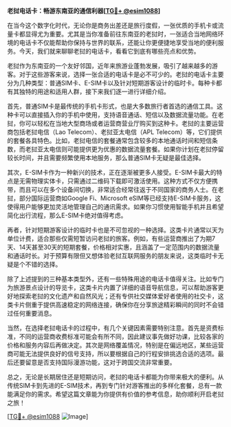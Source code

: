 **老挝电话卡：畅游东南亚的通信利器[[TG💪+ @esim1088](https://t.me/s/esim1088)]**

在当今这个数字化时代，无论你是商务出差还是旅行度假，一张优质的手机卡或流量卡都显得尤为重要。尤其是当你准备前往东南亚的老挝时，一张适合当地网络环境的电话卡不仅能帮助你保持与世界的联系，还能让你更便捷地享受当地的便利服务。今天，我们就来聊聊老挝的电话卡，看看它到底有哪些亮点和优势。

老挝作为东南亚的一个友好邻国，近年来旅游业蓬勃发展，吸引了越来越多的游客。对于这些游客来说，选择一张合适的电话卡是必不可少的。老挝的电话卡主要分为几种类型：普通SIM卡、E-SIM卡以及针对短期游客设计的临时卡。每种卡都有其独特的用途和适用人群，接下来我们逐一进行详细介绍。

首先，普通SIM卡是最传统的手机卡形式，也是大多数旅行者首选的通信工具。这种卡可以直接插入你的手机中使用，支持语音通话、短信以及数据流量功能。在老挝，你可以轻松在当地大型商场或者运营商营业厅购买到这种卡。老挝的主要运营商包括老挝电信（Lao Telecom）、老挝亚太电信（APL Telecom）等，它们提供的套餐各具特色。比如，老挝电信的套餐通常包含较多的本地通话时间和短信条数，而老挝亚太电信则可能提供更为优惠的数据流量套餐。如果你计划在老挝停留较长时间，并且需要频繁使用本地服务，那么普通SIM卡无疑是最佳选择。

其次，E-SIM卡作为一种新兴的技术，正在逐渐被更多人接受。E-SIM卡最大的特点是无需物理实体卡，只需通过二维码下载即可激活使用。这种方式不仅方便携带，而且可以在多个设备间切换，非常适合经常往返于不同国家的商务人士。在老挝，部分国际运营商如Google Fi、Microsoft eSIM等已经支持E-SIM卡服务，这使得用户能够更加灵活地管理自己的通讯需求。如果你习惯使用智能手机并且希望简化出行流程，那么E-SIM卡绝对值得考虑。

再者，针对短期游客设计的临时卡也是不可忽视的一种选择。这类卡片通常以天为单位计费，适合那些仅需短暂访问老挝的旅客。例如，有些运营商推出了为期7天、14天甚至30天的短期套餐，价格相对实惠，且涵盖了一定范围内的数据流量和通话时长。对于预算有限但又想体验老挝互联网服务的朋友来说，这类临时卡无疑是个不错的选择。

除了上述提到的三种基本类型外，还有一些特殊用途的电话卡值得关注。比如专门为旅游景点设计的导览卡，这类卡片内置了详细的语音导航信息，可以帮助游客更好地探索老挝的文化遗产和自然风光；还有专供社交媒体爱好者使用的社交卡，这类卡片侧重于提供高速稳定的网络连接，确保你在分享旅途精彩瞬间的同时不会错过任何重要消息。

当然，在选择老挝电话卡的过程中，有几个关键因素需要特别注意。首先是资费标准，不同的运营商收费标准可能会有所不同，因此建议事先做好功课，比较各家的价格和服务内容后再做决定。其次是网络覆盖情况，特别是在偏远地区，某些运营商可能无法提供良好的信号支持，所以要根据自己的行程安排挑选合适的选项。最后还要留意是否支持国际漫游功能，这对于跨国交流非常重要。

总之，无论是长期居住还是短期访问，老挝的电话卡都能为你带来极大的便利。从传统SIM卡到先进的E-SIM技术，再到专门针对游客推出的多样化套餐，总有一款能满足你的需求。希望这篇文章能为你提供有价值的参考信息，助你顺利开启老挝之旅！

[[TG💪+ @esim1088](https://t.me/s/esim1088) ![Image](https://i.postimg.cc/4NQfJmqS/Snipaste-2025-05-13-00-14-12.png)]